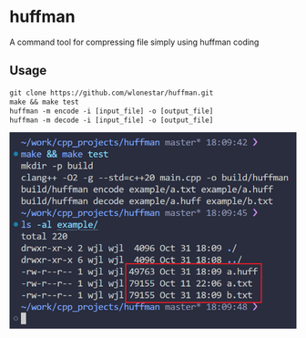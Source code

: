# huffman

A command tool for compressing file simply using huffman coding

## Usage

```shell
git clone https://github.com/wlonestar/huffman.git
make && make test
huffman -m encode -i [input_file] -o [output_file]
huffman -m decode -i [input_file] -o [output_file]
```

![](/image/usage.jpg)
